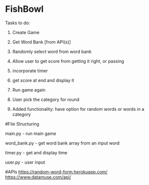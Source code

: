 # FishBowl

Tasks to do:

1. Create Game

2. Get Word Bank [from API(s)]

3. Randomly select word from word bank

4. Allow user to get score from getting it right, or passing

5. incorporate timer

6. get score at end and display it

7. Run game again

8. User pick the category for round

9. Added functionality: have option for random words or words in a category

#File Structuring

main.py - run main game

word_bank.py - get word bank array from an input word

timer.py - get and display time

user.py - user input

#APIs
https://random-word-form.herokuapp.com/
https://www.datamuse.com/api/
